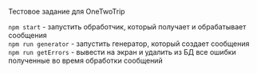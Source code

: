 Тестовое задание для OneTwoTrip

`npm start` - запустить обработчик, который получает и обрабатывает сообщения  
`npm run generator` - запустить генератор, который создает сообщения  
`npm run getErrors` - вывести на экран и удалить из БД все ошибки полученные во время обработки сообщений  
